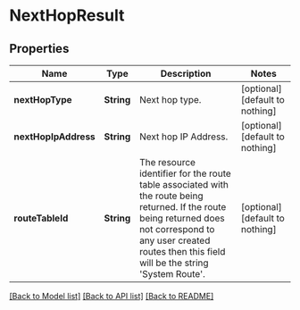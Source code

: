 # NextHopResult


## Properties
Name | Type | Description | Notes
------------ | ------------- | ------------- | -------------
**nextHopType** | **String** | Next hop type. | [optional] [default to nothing]
**nextHopIpAddress** | **String** | Next hop IP Address. | [optional] [default to nothing]
**routeTableId** | **String** | The resource identifier for the route table associated with the route being returned. If the route being returned does not correspond to any user created routes then this field will be the string &#39;System Route&#39;. | [optional] [default to nothing]


[[Back to Model list]](../README.md#models) [[Back to API list]](../README.md#api-endpoints) [[Back to README]](../README.md)


